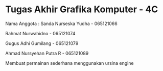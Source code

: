 # Tugas Akhir Grafika Komputer - 4C

Nama Anggota : 
Sanda Nurseska Yudha - 065121066

Rahmat Nurwahidno - 065121074

Gugus Adhi Gumilang - 065121079

Ahmad Nursyehan Putra R - 065121089


Membuat permainan sederhana menggunakan ursina engine

